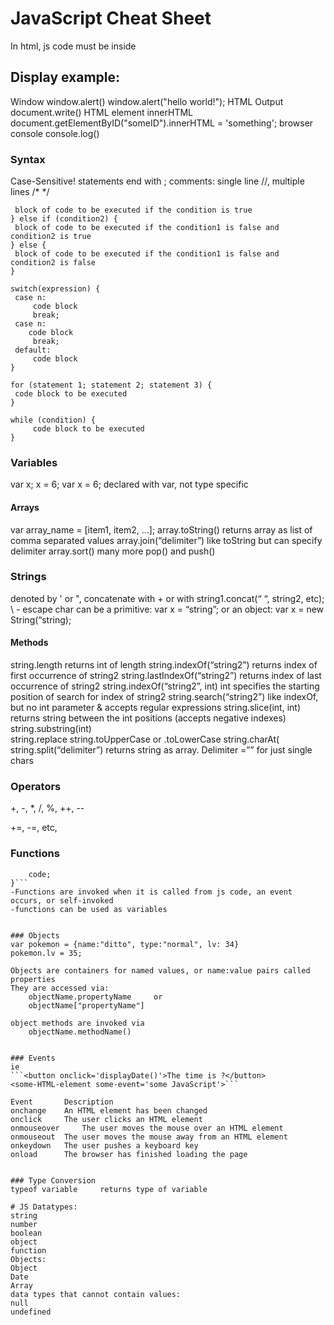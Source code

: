 # JavaScript Cheat Sheet
In html, js code must be inside <script> tags
	-can be placed in <body> or <head> section
	-or linked to externally via <script src="path_to_script.js"></script>


## Display				example:
Window		window.alert()		window.alert("hello world!");
HTML Output		document.write()
HTML element	innerHTML		document.getElementByID("someID").innerHTML = 'something';
browser console	console.log()


### Syntax
Case-Sensitive!
statements end with ;
comments: single line //, multiple lines /* */
```if (condition) {
 block of code to be executed if the condition is true
} else if (condition2) {
 block of code to be executed if the condition1 is false and condition2 is true
} else {
 block of code to be executed if the condition1 is false and condition2 is false
}
```
```
switch(expression) {
 case n:
	 code block
	 break;
 case n:
 	code block
	 break;
 default:
	 code block
} 
```
```
for (statement 1; statement 2; statement 3) {
 code block to be executed
}
```
```
while (condition) {
	 code block to be executed
}
```

### Variables
var x;	x = 6;	var x = 6;
declared with var, not type specific

#### Arrays
var array_name = [item1, item2, ...];
array.toString()			returns array as list of comma separated values
array.join(“delimiter”)		like toString but can specify delimiter
array.sort()
many more
pop() and push()

### Strings
denoted by ' or ", concatenate with + or with string1.concat(“ “, string2, etc);
\ - escape char
can be a primitive:	var x = “string”;
or an object:		var x = new String(“string);

#### Methods
string.length				returns int of length
string.indexOf(“string2”)		returns index of first occurrence of string2
string.lastIndexOf(“string2”)		returns index of last occurrence of string2
string.indexOf(“string2”, int)	int specifies the starting position of search for index of string2
string.search(“string2”)		like indexOf, but no int parameter & accepts regular expressions
string.slice(int, int)			returns string between the int positions (accepts negative indexes)
string.substring(int)		
string.replace
string.toUpperCase or .toLowerCase
string.charAt(
string.split(“delimiter”)		returns string as array. Delimiter =”” for just single chars


### Operators
+, -, *, /, %, ++, --

+=, -=, etc,


### Functions
```function functionName(params, etc) {
	code;
}```
-Functions are invoked when it is called from js code, an event occurs, or self-invoked
-functions can be used as variables


### Objects
var pokemon = {name:"ditto", type:"normal", lv: 34}
pokemon.lv = 35;

Objects are containers for named values, or name:value pairs called properties
They are accessed via:
	objectName.propertyName 	or
	objectName["propertyName"]

object methods are invoked via
	objectName.methodName()


### Events
ie 
```<button onclick='displayDate()'>The time is ?</button>
<some-HTML-element some-event='some JavaScript'>```

Event 		Description
onchange 	An HTML element has been changed
onclick 	The user clicks an HTML element
onmouseover 	The user moves the mouse over an HTML element
onmouseout 	The user moves the mouse away from an HTML element
onkeydown 	The user pushes a keyboard key
onload 		The browser has finished loading the page


### Type Conversion
typeof variable 	returns type of variable

# JS Datatypes:
string
number 
boolean 
object 
function 
Objects:
Object 
Date 
Array 
data types that cannot contain values:
null 
undefined 
